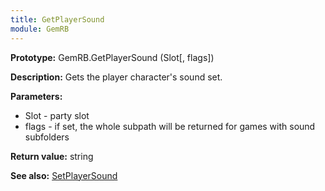 ```yaml
---
title: GetPlayerSound
module: GemRB
---
```


**Prototype:** GemRB.GetPlayerSound (Slot[, flags])

**Description:**  Gets the player character's sound set.

**Parameters:** 
  * Slot - party slot
  * flags - if set, the whole subpath will be returned for games with sound subfolders

**Return value:** string

**See also:** [SetPlayerSound](SetPlayerSound.md)
